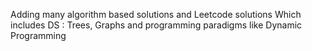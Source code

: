 Adding many algorithm based solutions and Leetcode solutions 
Which includes DS : Trees, Graphs and programming paradigms like Dynamic Programming
